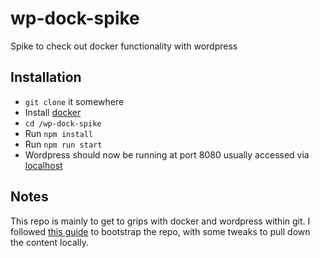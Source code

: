 # wp-dock-spike
Spike to check out docker functionality with wordpress

## Installation

- `git clone` it somewhere
- Install [docker](https://www.docker.com/)
- `cd /wp-dock-spike`
- Run `npm install`
- Run `npm run start`
- Wordpress should now be running at port 8080 usually accessed via [localhost](http://localhost:8080/) 

## Notes
This repo is mainly to get to grips with docker and wordpress within git. I followed [this guide](https://docs.docker.com/compose/wordpress/) to bootstrap the repo, with some tweaks to pull down the content locally.
